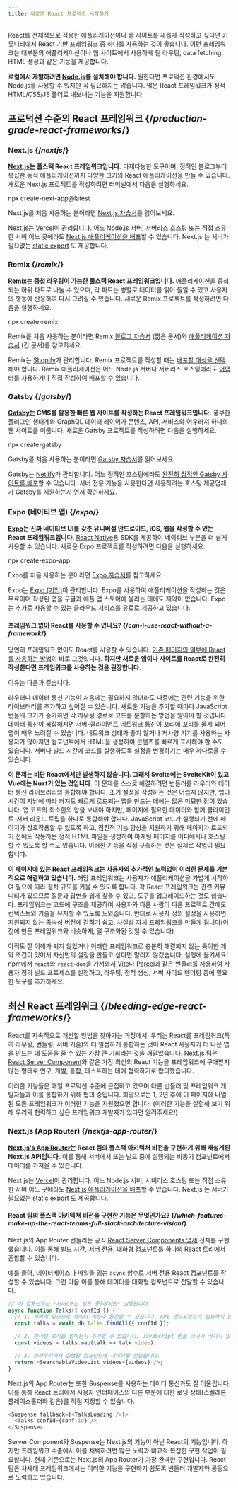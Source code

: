 ```yaml
---
title: 새로운 React 프로젝트 시작하기
---
```


<Intro>

React를 전체적으로 적용한 애플리케이션이나 웹 사이트를 새롭게 작성하고 싶다면 커뮤니티에서 React 기반 프레임워크 중 하나를 사용하는 것이 좋습니다. 이런 프레임워크는 대부분의 애플리케이션이나 웹 사이트에서 사용하게 될 라우팅, data fetching, HTML 생성과 같은 기능을 제공합니다.

</Intro>

<Note>

**로컬에서 개발하려면 [Node.js](https://nodejs.org/ko/)를 설치해야 합니다.** 원한다면 프로덕션 환경에서도 Node.js를 사용할 수 있지만 꼭 필요하지는 않습니다. 많은 React 프레임워크가 정적 HTML/CSS/JS 폴더로 내보내는 기능을 지원합니다.

</Note>

## 프로덕션 수준의 React 프레임워크 {/*production-grade-react-frameworks*/}

### Next.js {/*nextjs*/}

**[Next.js](https://nextjs.org/)는 풀스택 React 프레임워크입니다.** 다재다능한 도구이며, 정적인 블로그부터 복잡한 동적 애플리케이션까지 다양한 크기의 React 애플리케이션을 만들 수 있습니다. 새로운 Next.js 프로젝트를 작성하려면 터미널에서 다음을 실행하세요.

<TerminalBlock>
npx create-next-app@latest
</TerminalBlock>

Next.js를 처음 사용하는 분이라면 [Next.js 자습서](https://nextjs.org/learn/foundations/about-nextjs)를 읽어보세요.

Next.js는 [Vercel](https://vercel.com/)이 관리합니다. 어느 Node.js 서버, 서버리스 호스팅 또는 직접 소유한 서버 어느 곳에라도 [Next.js 애플리케이션을 배포](https://nextjs.org/docs/app/building-your-application/deploying)할 수 있습니다. Next.js 는 서버가 필요없는 [static export](https://nextjs.org/docs/pages/building-your-application/deploying/static-exports) 도 제공합니다.

### Remix {/*remix*/}

**[Remix](https://remix.run/)는 중첩 라우팅이 가능한 풀스택 React 프레임워크입니다.** 애플리케이션을 중첩되는 하위 파트로 나눌 수 있으며, 각 파트는 병렬로 데이터를 읽어 들일 수 있고 사용자의 행동에 반응하여 다시 그려질 수 있습니다. 새로운 Remix 프로젝트를 작성하려면 다음을 실행하세요.

<TerminalBlock>
npx create-remix
</TerminalBlock>

Remix를 처음 사용하는 분이라면 Remix [블로그 자습서](https://remix.run/docs/en/main/tutorials/blog) (짧은 문서)와 [애플리케이션 자습서](https://remix.run/docs/en/main/tutorials/jokes) (긴 문서)를 참고하세요.

Remix는 [Shopify](https://www.shopify.com/)가 관리합니다. Remix 프로젝트를 작성할 때는 [배포할 대상을 선택](https://remix.run/docs/en/main/guides/deployment)해야 합니다. Remix 애플리케이션은 어느 Node.js 서버나 서버리스 호스팅에라도 [어댑터](https://remix.run/docs/en/main/other-api/adapter)를 사용하거나 직접 작성하여 배포할 수 있습니다.

### Gatsby {/*gatsby*/}

**[Gatsby](https://www.gatsbyjs.com/)는 CMS를 활용한 빠른 웹 사이트를 작성하는 React 프레임워크입니다.** 풍부한 플러그인 생태계와 GraphQL 데이터 레이어가 콘텐츠, API, 서비스와 어우러져 하나의 웹 사이트를 이룹니다. 새로운 Gatsby 프로젝트를 작성하려면 다음을 실행하세요.

<TerminalBlock>
npx create-gatsby
</TerminalBlock>

Gatsby를 처음 사용하는 분이라면 [Gatsby 자습서](https://www.gatsbyjs.com/docs/tutorial/)를 읽어보세요.

Gatsby는 [Netlify](https://www.netlify.com/)가 관리합니다. 어느 정적인 호스팅에라도 [완전히 정적인 Gatsby 사이트를 배포](https://www.gatsbyjs.com/docs/how-to/previews-deploys-hosting)할 수 있습니다. 서버 전용 기능을 사용한다면 사용하려는 호스팅 제공업체가 Gatsby를 지원하는지 먼저 확인하세요.

### Expo (네이티브 앱) {/*expo*/}

**[Expo](https://expo.dev/)는 진짜 네이티브 UI를 갖춘 유니버설 안드로이드, iOS, 웹을 작성할 수 있는 React 프레임워크입니다.** [React Native](https://reactnative.dev/)용 SDK를 제공하여 네이티브 부분을 더 쉽게 사용할 수 있습니다. 새로운 Expo 프로젝트를 작성하려면 다음을 실행하세요.

<TerminalBlock>
npx create-expo-app
</TerminalBlock>

Expo를 처음 사용하는 분이라면 [Expo 자습서](https://docs.expo.dev/tutorial/introduction/)를 참고하세요.

Expo는 [Expo (기업)](https://expo.dev/about)이 관리합니다. Expo를 사용하여 애플리케이션을 작성하는 것은 무료이며 작성된 앱을 구글과 애플 앱 스토어에 올리는 데에도 제약이 없습니다. Expo는 추가로 사용할 수 있는 클라우드 서비스를 유료로 제공하고 있습니다.

<DeepDive>

#### 프레임워크 없이 React를 사용할 수 있나요? {/*can-i-use-react-without-a-framework*/}

당연히 프레임워크 없이도 React를 사용할 수 있습니다. [기존 페이지의 일부에 React를 사용하는 방법](/learn/add-react-to-an-existing-project#using-react-for-a-part-of-your-existing-page)이 바로 그것입니다. **하지만 새로운 앱이나 사이트를 React로 완전히 작성한다면 프레임워크를 사용하는 것을 권장합니다.**

이유는 다음과 같습니다.

라우터나 데이터 통신 기능이 처음에는 필요하지 않더라도 나중에는 관련 기능을 위한 라이브러리를 추가하고 싶어질 수 있습니다. 새로운 기능을 추가할 때마다 JavaScript 번들의 크기가 증가하면 각 라우팅 경로로 코드를 분할하는 방법을 알아야 할 것입니다. 데이터 통신이 복잡해지면 서버-클라이언트 네트워크 통신이 꼬리에 꼬리를 물게 되어 앱이 매우 느려질 수 있습니다. 네트워크 상태가 좋지 않거나 저사양 기기를 사용하는 사용자가 많아지면 컴포넌트에서 HTML을 생성하여 콘텐츠를 빠르게 표시해야 할 수도 있습니다. 서버나 빌드 시간에 코드를 실행하도록 설정을 변경하기는 매우 까다로울 수 있습니다.

**이 문제는 비단 React에서만 발생하지 않습니다. 그래서 Svelte에는 SvelteKit이 있고 Vue에는 Nuxt가 있는 것입니다.** 이 문제를 스스로 해결하려면 번들러를 라우터와 데이터 통신 라이브러리와 통합해야 합니다. 초기 설정을 작성하는 것은 어렵지 않지만, 앱이 시간이 지남에 따라 커져도 빠르게 로드되는 앱을 만드는 데에는 많은 미묘한 점이 있습니다. 앱 코드의 최소한의 양을 보내야 하지만, 페이지에 필요한 데이터와 함께 클라이언트-서버 라운드 트립을 하나로 통합해야 합니다. JavaScript 코드가 실행되기 전에 페이지가 상호작용할 수 있도록 하고, 점진적 기능 향상을 지원하기 위해 페이지가 로드되기 전에도 작동하는 정적 HTML 파일을 생성하여 마케팅 페이지를 어디에서나 호스팅할 수 있도록 할 수도 있습니다. 이러한 기능을 직접 구축하는 것은 실제로 작업이 필요합니다.

**이 페이지에 있는 React 프레임워크는 사용자의 추가적인 노력없이 이러한 문제를 기본적으로 해결하고 있습니다.** 해당 프레임워크는 사용자가 애플리케이션을 가볍게 시작하여 필요에 따라 점차 규모를 키울 수 있도록 합니다. 각 React 프레임워크는 관련 커뮤니티가 있으므로 질문과 답변을 쉽게 찾을 수 있고, 도구를 업그레이드하는 것도 쉽습니다. 프레임워크는 코드에 구조를 제공하여 사용자와 다른 사람이 다른 프로젝트 간에도 컨텍스트와 기술을 유지할 수 있도록 도와줍니다. 반대로 사용자 정의 설정을 사용하면 지원되지 않는 종속성 버전에 갇히기 쉽고, 사실상 자체 프레임워크를 만들게 됩니다(이전에 만든 프레임워크와 비슷하게, 덜 구조화된 것일 수 있습니다).

아직도 잘 이해가 되지 않았거나 이러한 프레임워크로 충분히 해결되지 않는 특이한 제약 조건이 있어서 자신만의 설정을 만들고 싶다면 말리지 않겠습니다, 실행에 옮기세요! npm에서 `react`와 `react-dom`을 가져와서 [Vite](https://vitejs.dev/)나 [Parcel](https://parceljs.org/)과 같은 번들러를 사용하여 사용자 정의 빌드 프로세스를 설정하고, 라우팅, 정적 생성, 서버 사이드 렌더링 등에 필요한 도구를 추가하세요.
</DeepDive>

## 최신 React 프레임워크 {/*bleeding-edge-react-frameworks*/}

React를 지속적으로 개선할 방법을 찾아가는 과정에서, 우리는 React를 프레임워크(특히 라우팅, 번들링, 서버 기술)와 더 밀접하게 통합하는 것이 React 사용자가 더 나은 앱을 만드는 데 도움을 줄 수 있는 가장 큰 기회라는 것을 깨달았습니다. Next.js 팀은 [React Server Component](/blog/2023/03/22/react-labs-what-we-have-been-working-on-march-2023#react-server-components)와 같은 가장 최신의 React 기능을 프레임워크에 구애받지 않는 형태로 연구, 개발, 통합, 테스트하는 데에 협력하기로 합의했습니다.

이러한 기능들은 매일 프로덕션 수준에 근접하고 있으며 다른 번들러 및 프레임워크 개발자들과 이를 통합하기 위해 협의 중입니다. 희망으로는 1, 2년 후에 이 페이지에 나열된 모든 프레임워크가 이러한 기능을 지원했으면 합니다. (이러한 기능을 실험해 보기 위해 우리와 협력하고 싶은 프레임워크 개발자가 있다면 알려주세요!)

### Next.js (App Router) {/*nextjs-app-router*/}

**[Next.js's App Router](https://nextjs.org/docs)는 React 팀의 풀스택 아키텍처 비전을 구현하기 위해 재설계된 Next.js API입니다.** 이를 통해 서버에서 또는 빌드 중에 실행되는 비동기 컴포넌트에서 데이터를 가져올 수 있습니다.


Next.js는 [Vercel](https://vercel.com/)이 관리합니다. 어느 Node.js 서버, 서버리스 호스팅 또는 직접 소유한 서버 어느 곳에라도 [Next.js 애플리케이션을 배포](https://nextjs.org/docs/app/building-your-application/deploying)할 수 있습니다. Next.js 는 서버가 필요없는 [static export](https://nextjs.org/docs/pages/building-your-application/deploying/static-exports) 도 제공합니다.

<DeepDive>

#### React 팀의 풀스택 아키텍쳐 비전을 구현한 기능은 무엇인가요? {/*which-features-make-up-the-react-teams-full-stack-architecture-vision*/}

Next.js의 App Router 번들러는 공식 [React Server Components 명세](https://github.com/reactjs/rfcs/blob/main/text/0188-server-components.md) 전체를 구현했습니다. 이를 통해 빌드 시간, 서버 전용, 대화형 컴포넌트를 하나의 React 트리에서 혼합할 수 있습니다.

예를 들어, 데이터베이스나 파일을 읽는 `async` 함수로 서버 전용 React 컴포넌트를 작성할 수 있습니다. 그런 다음 이를 통해 데이터를 대화형 컴포넌트로 전달할 수 있습니다.

```js
// 이 컴포넌트는 *서버(또는 빌드 중)에서만* 실행됩니다.
async function Talks({ confId }) {
  // 1. 서버에 있으므로 데이터 계층과 통신할 수 있습니다. API 엔드포인트가 필요하지 않습니다.
  const talks = await db.Talks.findAll({ confId });

  // 2. 렌더링 로직을 얼마든지 추가할 수 있습니다. JavaScript 번들 크기가 커지지 않습니다.
  const videos = talks.map(talk => talk.video);

  // 3. 브라우저에서 실행될 컴포넌트에 데이터를 전달합니다.
  return <SearchableVideoList videos={videos} />;
}
```

Next.js의 App Router는 또한 Suspense를 사용하는 데이터 통신과도 잘 어울립니다. 이를 통해 React 트리에서 사용자 인터페이스의 다른 부분에 대한 로딩 상태(스켈레톤 플레이스홀더와 같은)를 직접 지정할 수 있습니다.

```js
<Suspense fallback={<TalksLoading />}>
  <Talks confId={conf.id} />
</Suspense>
```

Server Component와 Suspense는 Next.js의 기능이 아닌 React의 기능입니다. 하지만 프레임워크 수준에서 이를 채택하려면 많은 노력과 비교적 복잡한 구현 작업이 필요합니다. 현재 기준으로는 Next.js의 App Router가 가장 완벽한 구현입니다. React 팀은 차세대 프레임워크에서는 이러한 기능을 구현하기 쉽도록 번들러 개발자와 공동으로 노력하고 있습니다.

</DeepDive>